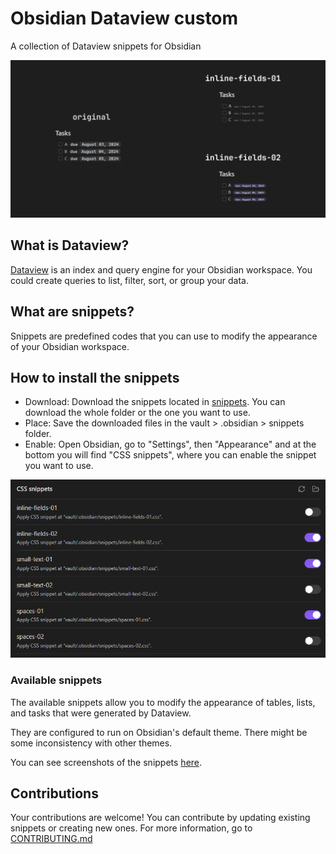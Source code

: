 # Obsidian Dataview custom

A collection of Dataview snippets for Obsidian

![Syntax Highlighting screenshot](src/obsidian-dataview-custom.gif)

## What is Dataview?

[Dataview](https://github.com/blacksmithgu/obsidian-dataview) is an index and query engine for your Obsidian workspace. You could create queries to list, filter, sort, or group your data.

## What are snippets?

Snippets are predefined codes that you can use to modify the appearance of your Obsidian workspace.

## How to install the snippets

- Download: Download the snippets located in [snippets](/snippets). You can download the whole folder or the one you want to use.
- Place: Save the downloaded files in the vault > .obsidian > snippets folder.
- Enable: Open Obsidian, go to "Settings", then "Appearance" and at the bottom you will find "CSS snippets", where you can enable the snippet you want to use.

![Enable the snippet](src/snippets.png)

### Available snippets

The available snippets allow you to modify the appearance of tables, lists, and tasks that were generated by Dataview.

They are configured to run on Obsidian's default theme. There might be some inconsistency with other themes.

You can see screenshots of the snippets [here](src/screenshots).

## Contributions

Your contributions are welcome! You can contribute by updating existing snippets or creating new ones. For more information, go to [CONTRIBUTING.md](CONTRIBUTING.md)
